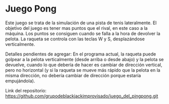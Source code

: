 # Juego Pong

Este juego se trata de la simulación de una pista de tenis lateralmente. El objetivo del juego es tener mas puntos que el rival, en este caso a la máquina. Los puntos se consiguen cuando se falla a la hora de devolver la pelota. La raqueta se controla con las teclas W y S, desplazándose verticalmente. 

Detalles pendientes de agregar: En el programa actual, la raqueta puede golpear a la pelota verticalmente (desde arriba o desde abajo) y la pelota se devuelve, cuando lo que debería de hacer es cambiar de dirección vertical, pero no horizontal (y si la raqueta se mueve más rápido que la pelota en la misma dirección, no debería cambiar de dirección porque estaría empujándola).

Link del repositorio: https://github.com/grupodeblackjackimprovisado/juego_del_pingpong.git

